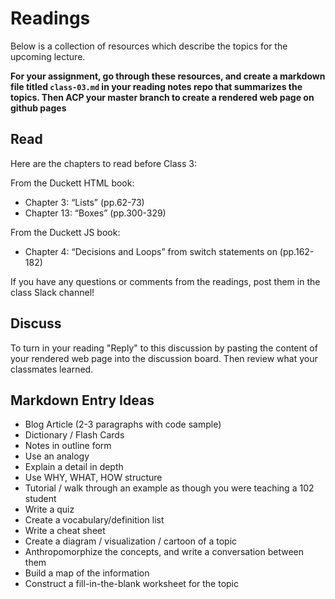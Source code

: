 # Readings

Below is a collection of resources which describe the topics for the upcoming lecture.  

**For your assignment, go through these resources, and create a markdown file titled `class-03.md` in your reading notes repo that summarizes the topics. Then ACP your master branch to create a rendered web page on github pages**

## Read

Here are the chapters to read before Class 3:

From the Duckett HTML book:

- Chapter 3: “Lists” (pp.62-73)
- Chapter 13: “Boxes” (pp.300-329)

From the Duckett JS book:

- Chapter 4: “Decisions and Loops” from switch statements on (pp.162-182)

If you have any questions or comments  from the readings, post them in the class Slack channel!

## Discuss

To turn in your reading "Reply" to this discussion by pasting the content of your rendered web page into the discussion board. Then review what your classmates learned.

## Markdown Entry Ideas

- Blog Article (2-3 paragraphs with code sample)
- Dictionary / Flash Cards
- Notes in outline form
- Use an analogy
- Explain a detail in depth
- Use WHY, WHAT, HOW structure
- Tutorial / walk through an example as though you were teaching a 102 student
- Write a quiz
- Create a vocabulary/definition list
- Write a cheat sheet
- Create a diagram / visualization / cartoon of a topic
- Anthropomorphize the concepts, and write a conversation between them
- Build a map of the information
- Construct a fill-in-the-blank worksheet for the topic
